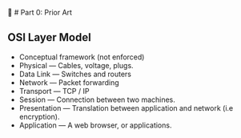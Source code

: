 

# Part 0: Prior Art

## OSI Layer Model
* Conceptual framework (not enforced)
* Physical — Cables, voltage, plugs.
* Data Link — Switches and routers
* Network — Packet forwarding
* Transport — TCP / IP
* Session — Connection between two machines.
* Presentation — Translation between application and network (i.e encryption).
* Application — A web browser, or applications.

